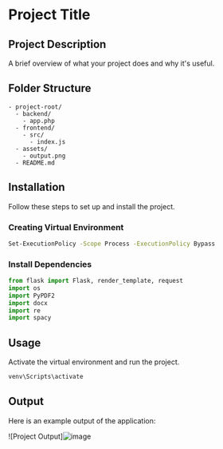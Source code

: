 # Project Title

## Project Description
A brief overview of what your project does and why it's useful.

## Folder Structure
```
- project-root/
  - backend/
    - app.php
  - frontend/
    - src/
      - index.js
  - assets/
    - output.png
  - README.md
```

## Installation
Follow these steps to set up and install the project.

### Creating Virtual Environment
```sh
Set-ExecutionPolicy -Scope Process -ExecutionPolicy Bypass
```

### Install Dependencies
```python
from flask import Flask, render_template, request
import os
import PyPDF2
import docx
import re
import spacy
```

## Usage
Activate the virtual environment and run the project.
```sh
venv\Scripts\activate
```

## Output
Here is an example output of the application:

![Project Output]![image](https://github.com/user-attachments/assets/887996e7-1414-45ba-897c-865e89160cd5)



